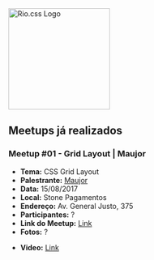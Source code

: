 <img src="https://raw.githubusercontent.com/riocss/riocss/master/artefacts/logo/logo-riocss.png" width="200px" alt="Rio.css Logo">

## Meetups já realizados

### Meetup #01 - Grid Layout | Maujor

* **Tema:** CSS Grid Layout
* **Palestrante:** [Maujor](https://twitter.com/maujor)
* **Data:** 15/08/2017
* **Local:** Stone Pagamentos
* **Endereço:** Av. General Justo, 375
* **Participantes:** ?
* **Link do Meetup:** [Link](https://www.meetup.com/pt-BR/Rio-css/events/242379247/)
* **Fotos:** ?
- **Video:** [Link](https://youtu.be/rVVwNTTkNpc)
